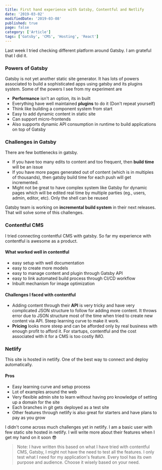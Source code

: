 ```yaml
---
title: First hand experience with Gatsby, Contentful and Netlify
date: '2019-03-02'
modifiedDate: '2019-03-08'
published: true
page: false
category: ['Article']
tags: ['Gatsby', 'CMS', 'Hosting', 'React']
---
```


Last week I tried checking different platform around Gatsby. I am grateful that I did it.

### Powers of Gatsby

Gatsby is not yet another static site generator. It has lots of powers associated to build a sophisticated apps using gatsby and its plugins system. Some of the powers I see from my experiment are

- **Performance** isn't an option, its in built
- Everything have well maintained **plugins** to do it (Don't repeat yourself)
- Think like building a component system from start
- Easy to add dynamic content in static site
- Can support micro-frontends
- Also supports dynamic API consumption in runtime to build applications on top of Gatsby

### Challenges in Gatsby

There are few bottlenecks in gatsby.

- If you have too many edits to content and too frequent, then **build time** will be an issue
- If you have more pages generated out of content (which is in multiples of thousands), then gatsby build time for each push will get incremented.
- Might not be great to have complex system like Gatsby for dynamic pages which will be edited real time by multiple parties (eg., users, admin, editor, etc). Only the shell can be reused

Gatsby team is working on **incremental build system** in their next releases. That will solve some of this challenges.

### Contentful CMS

I tried connecting contentful CMS with gatsby. So far my experience with contentful is awesome as a product.

#### What worked well in contentful

- easy setup with well documentation
- easy to create more models
- easy to manage content and plugin through Gatsby API
- easy to link automated build process through CI/CD workflow
- Inbuilt mechanism for image optimization

#### Challenges I faced with contentful

- Adding content through their **API** is very tricky and have very complicated JSON structure to follow for adding more content. It throws error due to JSON structure most of the time when tried to create new content via API. Steep learning curve to make it work.
- **Pricing** looks more steep and can be afforded only by real business with enough profit to afford it. For startups, contentful and the cost associated with it for a CMS is too costly IMO.

### Netlify

This site is hosted in netlify. One of the best way to connect and deploy automatically.

#### Pros

- Easy learning curve and setup process
- Lot of examples around the web
- Very flexible admin site to learn without having pro knowledge of setting up a domain for the site
- Each branches in git gets deployed as a test site
- Other features through netlify is also great for starters and have plans to pay as you grow

I didn't come across much challenges yet in netlify. I am a basic user with few static site hosted in netlify. I will write more about their features when I get my hand on it soon 😎

> Note: I have written this based on what I have tried with contentful CMS, Gatsby, I might not have the need to test all the features. I only test what I need for my application's feature. Every tool has its own purpose and audience. Choose it wisely based on your need.
